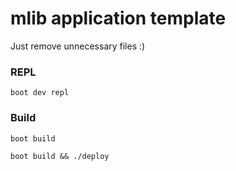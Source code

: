 
# mlib application template

Just remove unnecessary files :)


### REPL

`boot dev repl`


### Build

`boot build`

`boot build && ./deploy`


